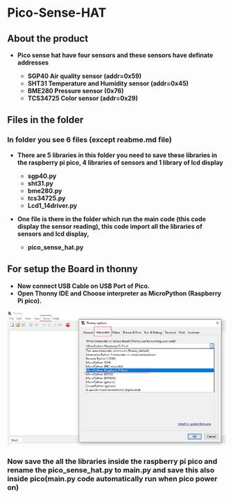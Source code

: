 # Pico-Sense-HAT



## About the product
* <b> Pico sense hat have four sensors and these sensors have definate addresses
  * <b> SGP40 Air quality sensor (addr=0x59)
  * <b> SHT31 Temperature and Humidity sensor (addr=0x45)
  * <b> BME280 Pressure sensor (0x76)
  * <b> TCS34725 Color sensor (addr=0x29)
 
 
## Files in the folder
### In folder you see 6 files (except reabme.md file)
* <b>There are 5 libraries in this folder you need to save these libraries in the raspberry pi pico,
     4 libraries of sensors and 1 library of lcd display
  * <b> sgp40.py 
  * <b> sht31.py
  * <b> bme280.py
  * <b> tcs34725.py
  * <b> Lcd1_14driver.py
 
* <b> One file is there in the folder which run the main code (this code display the sensor reading),
      this code import all the libraries of sensors and lcd display,
   * <b> pico_sense_hat.py
 
 
 
## For setup the Board in thonny </b>
* Now connect USB Cable on USB Port of Pico.
* Open Thonny IDE and Choose interpreter as MicroPython (Raspberry Pi pico).

<img src="https://github.com/sbcshop/Raspberry-Pi-Pico-RFID-Expansion/blob/main/images/thonny-interpreter.PNG" />
 
 
 
 ### Now save the all the libraries inside the raspberry pi pico and rename the pico_sense_hat.py to main.py and save this also inside pico(main.py code automatically run when      pico power on)

